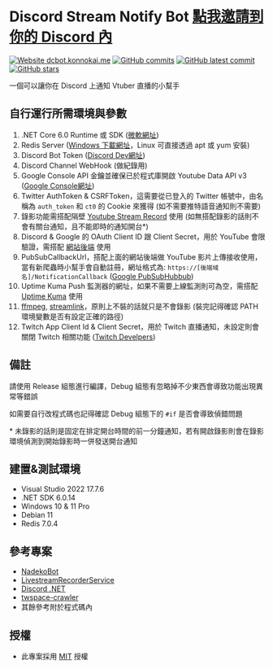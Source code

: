 # Discord Stream Notify Bot [點我邀請到你的 Discord 內](https://discordapp.com/api/oauth2/authorize?client_id=758222559392432160&permissions=2416143425&scope=bot%20applications.commands)

[![Website dcbot.konnokai.me](https://img.shields.io/website-up-down-green-red/http/dcbot.konnokai.me/stream.svg)](http://dcbot.konnokai.me/stream)
[![GitHub commits](https://badgen.net/github/commits/konnokai/Discord-Stream-Notify-Bot)](https://GitHub.com/konnokai/Discord-Stream-Notify-Bot/commit/)
[![GitHub latest commit](https://badgen.net/github/last-commit/konnokai/Discord-Stream-Notify-Bot)](https://GitHub.com/konnokai/Discord-Stream-Notify-Bot/commit/)
[![GitHub stars](https://badgen.net/github/stars/konnokai/Discord-Stream-Notify-Bot)](https://GitHub.com/konnokai/Discord-Stream-Notify-Bot/)

一個可以讓你在 Discord 上通知 Vtuber 直播的小幫手

自行運行所需環境與參數
-
1. .NET Core 6.0 Runtime 或 SDK ([微軟網址](https://dotnet.microsoft.com/en-us/download/dotnet/6.0))
2. Redis Server ([Windows 下載網址](https://github.com/MicrosoftArchive/redis)，Linux 可直接透過 apt 或 yum 安裝)
3. Discord Bot Token ([Discord Dev網址](https://discord.com/developers/applications))
4. Discord Channel WebHook (做紀錄用)
5. Google Console API 金鑰並確保已於程式庫開啟 Youtube Data API v3 ([Google Console網址](https://console.cloud.google.com/apis/library/youtube.googleapis.com))
6. Twitter AuthToken & CSRFToken，這需要從已登入的 Twitter 帳號中，由名稱為 `auth_token` 和 `ct0` 的 Cookie 來獲得 (如不需要推特語音通知則不需要)
7. 錄影功能需搭配隔壁 [Youtube Stream Record](https://github.com/konnokai/YoutubeStreamRecord) 使用 (如無搭配錄影的話則不會有關台通知，且不能即時的通知開台*)
8. Discord & Google 的 OAuth Client ID 跟 Client Secret，用於 YouTube 會限驗證，需搭配 [網站後端](https://github.com/konnokai/Discord-Stream-Bot-Backend) 使用
9. PubSubCallbackUrl，搭配上面的網站後端做 YouTube 影片上傳接收使用，當有新爬蟲時小幫手會自動註冊，網址格式為: `https://[後端域名]/NotificationCallback` ([Google PubSubHubbub](https://pubsubhubbub.appspot.com))
10. Uptime Kuma Push 監測器的網址，如果不需要上線監測則可為空，需搭配 [Uptime Kuma](https://github.com/louislam/uptime-kuma) 使用
11. [ffmpeg](https://ffmpeg.org/download.html), [streamlink](https://streamlink.github.io/install.html)，原則上不裝的話就只是不會錄影 (裝完記得確認 PATH 環境變數是否有設定正確的路徑)
12. Twitch App Client Id & Client Secret，用於 Twitch 直播通知，未設定則會關閉 Twitch 相關功能 ([Twitch Develpers](https://dev.twitch.tv/console/apps))

備註
-
請使用 Release 組態進行編譯，Debug 組態有忽略掉不少東西會導致功能出現異常等錯誤

如需要自行改程式碼也記得確認 Debug 組態下的 `#if` 是否會導致偵錯問題

\* 未錄影的話則是固定在排定開台時間的前一分鐘通知，若有開啟錄影則會在錄影環境偵測到開始錄影時一併發送開台通知

建置&測試環境
- 
- Visual Studio 2022 17.7.6
- .NET SDK 6.0.14
- Windows 10 & 11 Pro
- Debian 11
- Redis 7.0.4

參考專案
-
- [NadekoBot](https://gitlab.com/Kwoth/nadekobot)
- [LivestreamRecorderService](https://github.com/Recorder-moe/LivestreamRecorderService)
- [Discord .NET](https://github.com/discord-net/Discord.Net)
- [twspace-crawler](https://github.com/HitomaruKonpaku/twspace-crawler)
- 其餘參考附於程式碼內

授權
-
- 此專案採用 [MIT](https://github.com/konnokai/Discord-Stream-Notify-Bot/blob/master/LICENSE.txt) 授權

